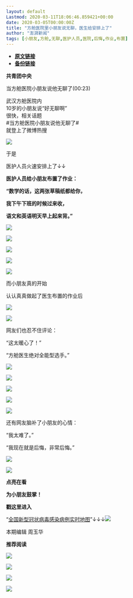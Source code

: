 ```yaml
---
layout: default
Lastmod: 2020-03-11T18:06:46.859421+00:00
date: 2020-03-05T00:00:00Z
title: "方舱医院里小朋友说无聊，医生给安排上了"
author: "澎湃新闻"
tags: [小朋友,方舱,无聊,医护人员,医院,后悔,作业,布置]
---
```


* [**原文链接**](https://mp.weixin.qq.com/s/8RSnDk43VkBy1tH4VW43GQ)
* [**备份链接**](http://archive.today/Ltgo1)


**共青团中央**  

  

当方舱医院小朋友说他无聊了(00:23)

  

武汉方舱医院内  
10岁的小朋友说“好无聊啊”  
很快，相关话题  
#当方舱医院小朋友说他无聊了#  
就登上了微博热搜  

  

![](/images/post/3bea0ec2f266c436cd348670771d29b6.jpg)

  

于是

医护人员火速安排上了↓↓

  
**医护人员给小朋友布置了作业：**

**“数学的话，这两张草稿纸都给你，**

**我下午下班的时候过来收，**

**语文和英语明天早上起来背。”**  

  

![](/images/post/0f60625000d43f28a090f519f62e2bdf.jpg)

![](/images/post/03a5a76547d22e8219438ff6c1c72f96.jpg)

![](/images/post/c8b8e9f17c25fa4563129de1ac3288a6.jpg)

![](/images/post/9772f184fe886e0ccf79fe3c94565f0f.jpg)

![](/images/post/3589450bd0829d3707722ac3c5de3933.jpg)

  

而小朋友真的开始

认认真真做起了医生布置的作业后

  

![](/images/post/203dfba4e6bf8dcf2bb1adce7240749e.jpg)

![](/images/post/f3792fe221c778a8d2152a60fb8db778.jpg)

  

网友们也忍不住评论：

“这太暖心了！”

“方舱医生绝对全能型选手。”

  

![](/images/post/884ecb2accc313d7d8096721583a8edd.jpg)

![](/images/post/40d860aa0115f28ba9ba54870ddd8d1f.jpg)

![](/images/post/8b67ce1cd89f0915e0c1f5c66b0ff66f.jpg)

![](/images/post/5478966a454c6812f72332748eb2a8d4.jpg)

![](/images/post/7dfade0ad25932c26b4f89ad4c8a2cb2.jpg)

  

还有网友脑补了小朋友的心情：

“我太难了。”

“我现在就是后悔，非常后悔。”  

  

![](/images/post/1b3f3e1c12a545290cb03748528701c4.jpg)

![](/images/post/b81baa3d76033a8553429c966699cc4f.jpg)

  

**点亮在看**

**为小朋友鼓掌！**  

  

  

**戳这里进入**

“[全国新型冠状病毒感染病例实时地图](http://projects.thepaper.cn/thepaper-cases/839studio/feiyan/)”↓↓↓[![](/images/post/15a4bc01c19b9e56f61d4f79069e4c63.jpg)](http://projects.thepaper.cn/thepaper-cases/839studio/feiyan/)  

本期编辑 周玉华  

  

**推荐阅读**

[![](/images/post/e6eeace50a3d6097c02d3028dccb82ec.jpg)](http://mp.weixin.qq.com/s?__biz=MjM5MzI5NTU3MQ==&mid=2651596826&idx=1&sn=05ce9cbb2eee59970eea12fc1f33fe9c&chksm=bd61b5a68a163cb0946884a65b74b2cc2cfac157ce6ab47d6224aad1b1f07cc1a59aece3ea8c&scene=21#wechat_redirect)

[![](/images/post/ca5e19311bd13de311a7bd93f8eba2a6.jpg)](http://mp.weixin.qq.com/s?__biz=MjM5MzI5NTU3MQ==&mid=2651595860&idx=1&sn=6ba0af6bd94c0e122c5136345e632e6a&chksm=bd61b9e88a1630fe7de2b6aaa4f1dd87bd77da795dbe23ce66c455460b4742d951812a8fad76&scene=21#wechat_redirect)

[![](/images/post/41c1a078bd0a6b5fd4f62312d9437991.jpg)](http://mp.weixin.qq.com/s?__biz=MjM5MzI5NTU3MQ==&mid=2651592656&idx=2&sn=0ebb59d9b64ac5e4409cf19c094284e7&chksm=bd618a6c8a16037a8f75a9010d101e7d7bf1d92b9e28e46719dfb3ea14d5e1788c3c3e8619d4&scene=21#wechat_redirect)

[![](/images/post/faa036129172f4ba4cb775ad946d1eff.jpg)](https://a.app.qq.com/o/simple.jsp?pkgname=com.wondertek.paper)

